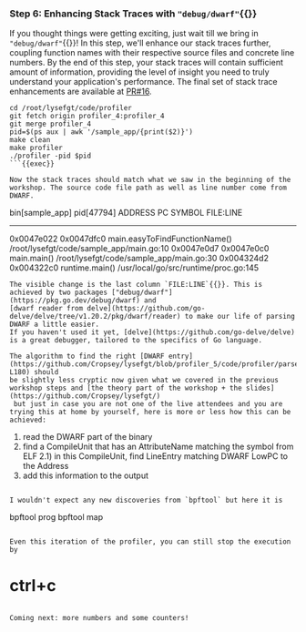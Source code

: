 ### Step 6: Enhancing Stack Traces with `"debug/dwarf"`{{}}
If you thought things were getting exciting, just wait till we bring in `"debug/dwarf"`{{}}! In this step, we'll enhance our stack traces further, coupling function names with their respective source files and concrete line numbers.
By the end of this step, your stack traces will contain sufficient amount of information, providing the level of insight you need to truly understand your application's performance. The final set of stack trace enhancements are available at [PR#16](https://github.com/Cropsey/lysefgt/pull/16).

```
cd /root/lysefgt/code/profiler
git fetch origin profiler_4:profiler_4
git merge profiler_4
pid=$(ps aux | awk '/sample_app/{print($2)}')
make clean
make profiler
./profiler -pid $pid
```{{exec}}

Now the stack traces should match what we saw in the beginning of the workshop. The source code file path as well as line number come from DWARF.
```
bin[sample_app] pid[47794]
  ADDRESS    PC         SYMBOL                             FILE:LINE
  ---------  ---------  ---------------------------------  ------------------------------------
  0x0047e022 0x0047dfc0 main.easyToFindFunctionName()      /root/lysefgt/code/sample_app/main.go:10
  0x0047e0d7 0x0047e0c0 main.main()                        /root/lysefgt/code/sample_app/main.go:30
  0x004324d2 0x004322c0 runtime.main()                     /usr/local/go/src/runtime/proc.go:145
```
The visible change is the last column `FILE:LINE`{{}}. This is achieved by two packages ["debug/dwarf"](https://pkg.go.dev/debug/dwarf) and 
[dwarf reader from delve](https://github.com/go-delve/delve/tree/v1.20.2/pkg/dwarf/reader) to make our life of parsing DWARF a little easier.
If you haven't used it yet, [delve](https://github.com/go-delve/delve) is a great debugger, tailored to the specifics of Go language.

The algorithm to find the right [DWARF entry](https://github.com/Cropsey/lysefgt/blob/profiler_5/code/profiler/parser.go#L134-L180) should
be slightly less cryptic now given what we covered in the previous workshop steps and [the theory part of the workshop + the slides](https://github.com/Cropsey/lysefgt/)
 but just in case you are not one of the live attendees and you are trying this at home by yourself, here is more or less how this can be achieved:
```
1) read the DWARF part of the binary
2) find a CompileUnit that has an AttributeName matching the symbol from ELF
2.1) in this CompileUnit, find LineEntry matching DWARF LowPC to the Address
3) add this information to the output
```{{}}

I wouldn't expect any new discoveries from `bpftool` but here it is
```
bpftool prog
bpftool map
```{{exec}}

Even this iteration of the profiler, you can still stop the execution by
```
# ctrl+c
```{{exec interrupt}}

Coming next: more numbers and some counters!
